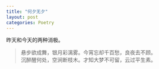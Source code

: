 ```yaml
---
title: "何夕无夕"
layout: post
categories: Poetry
---
```


昨天和今天的两种消极。

>悬步欲成舞，银月彩漓雾。今宵忘却千百愁，良夜去不顾。<br>沉醉醒何处，空涧断枝木。才知大梦不可留，云过平生素。
